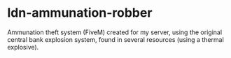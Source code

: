 # ldn-ammunation-robber
Ammunation theft system (FiveM) created for my server, using the original central bank explosion system, found in several resources (using a thermal explosive).
